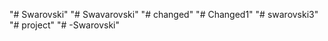 "# Swarovski" 
"# Swavarovski" 
"# changed" 
"# Changed1" 
"# swarovski3" 
"# project" 
"# -Swarovski" 
